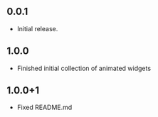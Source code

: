 ## 0.0.1

* Initial release.

## 1.0.0

* Finished initial collection of animated widgets
## 1.0.0+1

* Fixed README.md
